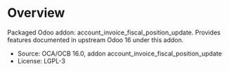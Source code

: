 # Overview

Packaged Odoo addon: account_invoice_fiscal_position_update. Provides features documented in upstream Odoo 16 under this addon.

- Source: OCA/OCB 16.0, addon account_invoice_fiscal_position_update
- License: LGPL-3
